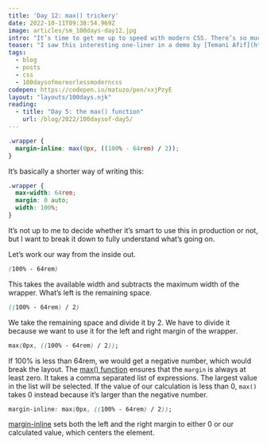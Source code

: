 ```yaml
---
title: 'Day 12: max() trickery'
date: 2022-10-11T09:38:54.969Z
image: articles/sm_100days-day12.jpg
intro: "It’s time to get me up to speed with modern CSS. There’s so much new in CSS that I know too little about. To change that I’ve started [#100DaysOfMoreOrLessModernCSS](/blog/2022/100-days-of-more-or-less-modern-css/). Why more or less modern CSS? Because some topics will be about cutting-edge features, while other stuff has been around for quite a while already, but I just have little to no experience with it."
teaser: "I saw this interesting one-liner in a demo by [Temani Afif](https://twitter.com/ChallengesCss)."
tags:
  - blog
  - posts
  - css
  - 100daysofmoreorlessmoderncss
codepen: https://codepen.io/matuzo/pen/xxjPzyE
layout: "layouts/100days.njk"
reading:
  - title: "Day 5: the max() function"
    url: /blog/2022/100daysof-day5/
---
```

```css
.wrapper {
  margin-inline: max(0px, ((100% - 64rem) / 2)); 
}
```

It’s basically a shorter way of writing this:

```css
.wrapper {
  max-width: 64rem;
  margin: 0 auto;
  width: 100%;
}
```



It’s not up to me to decide whether it’s smart to use this in production or not, but I want to break it down to fully understand what’s going on.

Let’s work our way from the inside out.

```css
(100% - 64rem)
````

This takes the available width and subtracts the maximum width of the wrapper. What’s left is the remaining space.

```css
((100% - 64rem) / 2)
````

We take the remaining space and divide it by 2. We have to divide it because we want to use it for the left and right margin of the wrapper.

```css
max(0px, ((100% - 64rem) / 2));
````

If 100% is less than 64rem, we would get a negative number, which would break the layout. The [max() function](/blog/2022/100daysof-day5/) ensures that the `margin` is always at least zero. It takes a comma separated list of expressions. The largest value in the list will be selected. If the value of our calculation is less than 0, `max()` takes 0 instead because it’s larger than the negative number.

```css
margin-inline: max(0px, ((100% - 64rem) / 2));
```

[margin-inline](/blog/2022/100daysof-day3/) sets both the left and the right margin to either 0 or our calculated value, which centers the element.
